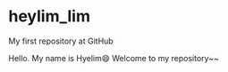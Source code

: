 # heylim_lim
My first repository at GitHub

Hello. My name is Hyelim:smile:
Welcome to my repository~~
